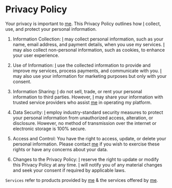 # Privacy Policy

Your privacy is important to [me][me]. This Privacy Policy outlines how [I][me] collect, use, and protect your personal information.

1. Information Collection: [I][me] may collect personal information, such as your name, email address, and payment details, when you use my services. [I][me] may also collect non-personal information, such as cookies, to enhance your user experience.

2. Use of Information: [I][me] use the collected information to provide and improve my services, process payments, and communicate with you. [I][me] may also use your information for marketing purposes but only with your consent.

3. Information Sharing: [I][me] do not sell, trade, or rent your personal information to third parties. However, [I][me] may share your information with trusted service providers who assist [me][me] in operating my platform.

4. Data Security: [I][me] employ industry-standard security measures to protect your personal information from unauthorized access, alteration, or disclosure. However, no method of transmission over the internet or electronic storage is 100% secure.

5. Access and Control: You have the right to access, update, or delete your personal information. Please contact [me][me] if you wish to exercise these rights or have any concerns about your data.

6. Changes to the Privacy Policy: [I][me] reserve the right to update or modify this Privacy Policy at any time. [I][me] will notify you of any material changes and seek your consent if required by applicable laws.

`Services` refer to products provided by [me][me] & the services offered by [me][me].

[me]: https://www.linkedin.com/in/mihir-rabade/

